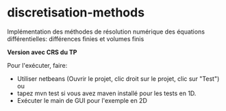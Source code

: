 # discretisation-methods
Implémentation des méthodes de résolution numérique des équations différentielles: différences finies et volumes finis


**Version avec CRS du TP**

Pour l'exécuter, faire:

- Utiliser netbeans (Ouvrir le projet, clic droit sur le projet, clic sur "Test") ou 
- tapez mvn test si vous avez maven installé pour les tests en 1D.
- Exécuter le main de GUI pour l'exemple en 2D


